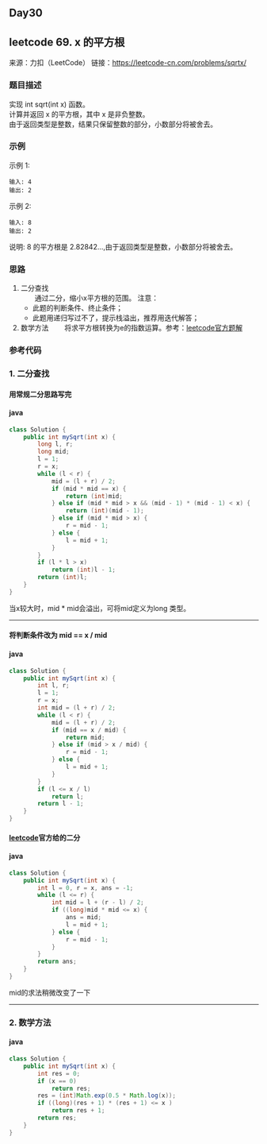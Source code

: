 ## Day30
## leetcode 69. x 的平方根
来源：力扣（LeetCode）
链接：https://leetcode-cn.com/problems/sqrtx/
### 题目描述  
实现 int sqrt(int x) 函数。  
计算并返回 x 的平方根，其中 x 是非负整数。  
由于返回类型是整数，结果只保留整数的部分，小数部分将被舍去。  
### 示例
示例 1:
```
输入: 4
输出: 2
```
示例 2:
```
输入: 8
输出: 2
```
说明: 8 的平方根是 2.82842...,由于返回类型是整数，小数部分将被舍去。

### 思路
1. 二分查找  
&emsp;&emsp;通过二分，缩小x平方根的范围。
注意：
    + 此题的判断条件、终止条件；
    + 此题用递归写过不了，提示栈溢出，推荐用迭代解答；
2. 数学方法
&emsp;&emsp;将求平方根转换为e的指数运算。参考：[leetcode官方题解](https://leetcode-cn.com/problems/sqrtx/solution/x-de-ping-fang-gen-by-leetcode-solution/)

### 参考代码
### 1. 二分查找
#### 用常规二分思路写完 
#### java
``` java
class Solution {
    public int mySqrt(int x) {
        long l, r;
        long mid;
        l = 1;
        r = x;
        while (l < r) {
            mid = (l + r) / 2;
            if (mid * mid == x) {
                return (int)mid;
            } else if (mid * mid > x && (mid - 1) * (mid - 1) < x) {
                return (int)(mid - 1);
            } else if (mid * mid > x) {
                r = mid - 1;
            } else {
                l = mid + 1;
            }
        }
        if (l * l > x)
            return (int)l - 1;
        return (int)l;
    }
}
```
当x较大时，mid * mid会溢出，可将mid定义为long 类型。
__________
#### 将判断条件改为 mid == x / mid
#### java
``` java
class Solution {
    public int mySqrt(int x) {
        int l, r;
        l = 1;
        r = x;
        int mid = (l + r) / 2;
        while (l < r) {
            mid = (l + r) / 2;
            if (mid == x / mid) {
                return mid;
            } else if (mid > x / mid) {
                r = mid - 1;
            } else {
                l = mid + 1;
            }
        }
        if (l <= x / l)
            return l;
        return l - 1;
    }
}
```
#### [leetcode](https://leetcode-cn.com/problems/sqrtx/solution/x-de-ping-fang-gen-by-leetcode-solution/)官方给的二分
#### java
``` java
class Solution {
    public int mySqrt(int x) {
        int l = 0, r = x, ans = -1;
        while (l <= r) {
            int mid = l + (r - l) / 2;
            if ((long)mid * mid <= x) {
                ans = mid;
                l = mid + 1;
            } else {
                r = mid - 1;
            }
        }
        return ans;
    }
}
```
mid的求法稍微改变了一下
__________
### 2. 数学方法
#### java
``` java
class Solution {
    public int mySqrt(int x) {
        int res = 0;
        if (x == 0)
            return res;
        res = (int)Math.exp(0.5 * Math.log(x));
        if ((long)(res + 1) * (res + 1) <= x )
            return res + 1;
        return res;
    }
}
```
